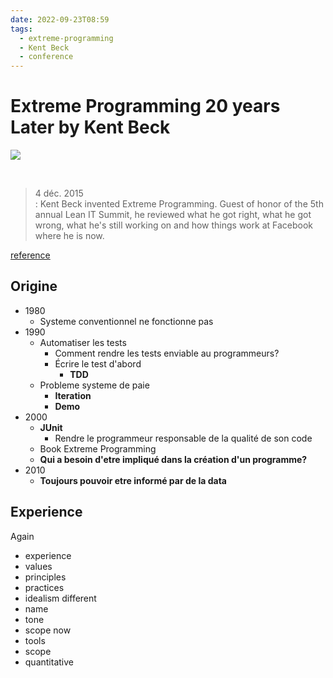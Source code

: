 ```yaml
---
date: 2022-09-23T08:59
tags:
  - extreme-programming
  - Kent Beck
  - conference
---
```



# Extreme Programming 20 years Later by Kent Beck

<img src="https://images.pexels.com/photos/352092/pexels-photo-352092.jpeg?auto=compress&cs=tinysrgb&fit=crop&h=627&w=1200"/>

$~$

> 4 déc. 2015  
> : Kent Beck invented Extreme Programming. Guest of honor of the 5th annual Lean IT Summit, he reviewed what he got right, what he got wrong, what he's still working on and how things work at Facebook where he is now.

[reference](https://www.youtube.com/watch?v=cGuTmOUdFbo)

## Origine
- 1980
  - Systeme conventionnel ne fonctionne pas
- 1990
  - Automatiser les tests
    - Comment rendre les tests enviable au programmeurs?
    - Écrire le test d'abord
      - **TDD**
  - Probleme systeme de paie
    - **Iteration**
    - **Demo**
- 2000
  - **JUnit**
    - Rendre le programmeur responsable de la qualité de son code 
  - Book Extreme Programming
  - **Qui a besoin d'etre impliqué dans la création d'un programme?**
- 2010
  - **Toujours pouvoir etre informé par de la data**

## Experience

Again
- experience
- values
- principles
- practices
- idealism
different
- name
- tone
- scope
now
- tools
- scope
- quantitative

